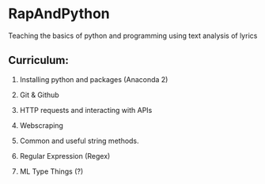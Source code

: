 # RapAndPython
Teaching the basics of python and programming using text analysis of lyrics

## Curriculum:

1. Installing python and packages (Anaconda 2)

2. Git & Github

3. HTTP requests and interacting with APIs

4. Webscraping

5. Common and useful string methods.

6. Regular Expression (Regex)

7. ML Type Things (?)

